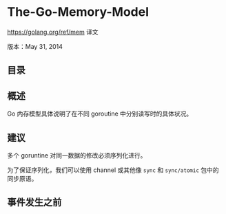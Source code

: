 # The-Go-Memory-Model
https://golang.org/ref/mem 译文

版本：May 31, 2014

## 目录

## 概述

Go 内存模型具体说明了在不同 goroutine 中分别读写时的具体状况。

## 建议

多个 goruntine 对同一数据的修改必须序列化进行。

为了保证序列化，我们可以使用 channel 或其他像 `sync` 和 `sync/atomic` 包中的同步原语。

## 事件发生之前

